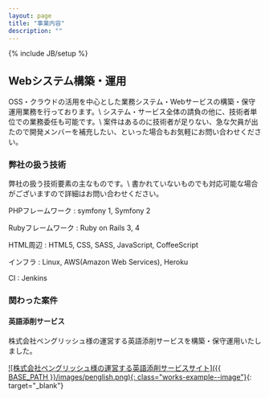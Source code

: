 ```yaml
---
layout: page
title: "事業内容"
description: ""
---
```

{% include JB/setup %}

## Webシステム構築・運用

OSS・クラウドの活用を中心とした業務システム・Webサービスの構築・保守運用業務を行っております。\\
システム・サービス全体の請負の他に、技術者単位での業務委任も可能です。\\
案件はあるのに技術者が足りない、急な欠員が出たので開発メンバーを補充したい、といった場合もお気軽にお問い合わせください。


### 弊社の扱う技術

弊社の扱う技術要素の主なものです。\\
書かれていないものでも対応可能な場合がございますので詳細はお問い合わせください。

PHPフレームワーク
: symfony 1, Symfony 2

Rubyフレームワーク
: Ruby on Rails 3, 4

HTML周辺
: HTML5, CSS, SASS, JavaScript, CoffeeScript

インフラ
: Linux, AWS(Amazon Web Services), Heroku

CI
: Jenkins


### 関わった案件

#### 英語添削サービス

株式会社ペングリッシュ様の運営する英語添削サービスを構築・保守運用いたしました。

[![株式会社ペングリッシュ様の運営する英語添削サービスサイト]({{ BASE_PATH }}/images/penglish.png){: class="works-example--image"}](https://www.penglish.co.jp){: target="_blank"}

